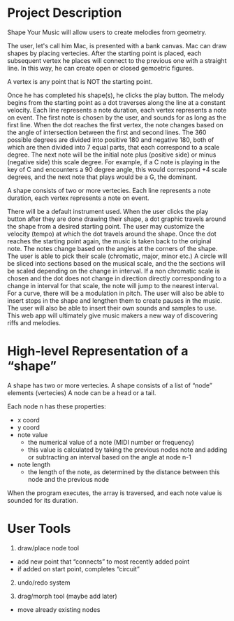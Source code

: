 # Project Description

Shape Your Music will allow users to create melodies from geometry. 

The user, let's call him Mac, is presented with a bank canvas.
Mac can draw shapes by placing vertecies. After the starting point is placed, each subsequent vertex he places will connect to the previous one with a straight line. In this way, he can create open or closed gemoetric figures. 

A vertex is any point that is NOT the starting point. 

Once he has completed his shape(s), he clicks the play button. The melody begins from the starting point as a dot traverses along the line at a constant velocity. Each line represents a note duration, each vertex represents a note on event. The first note is chosen by the user, and sounds for as long as the first line. When the dot reaches the first vertex, the note changes based on the angle of intersection between the first and second lines. The 360 possible degrees are divided into positive 180 and negative 180, both of which are then divided into 7 equal parts, that each correspond to a scale degree. The next note will be the initial note plus (positive side) or minus (negative side) this scale degree. For example, if a C note is playing in the key of C and encounters a 90 degree angle, this would correspond +4 scale degrees, and the next note that plays would be a G, the dominant. 



A shape consists of two or more vertecies. 
Each line represents a note duration, each vertex represents a note on event. 

There will be a default instrument used.
When the user clicks the play button after they are done drawing their shape, a dot graphic travels around the shape from a desired starting point. 
The user may customize the velocity (tempo) at which the dot travels around the shape.
Once the dot reaches the starting point again, the music is taken back to the original note.
The notes change based on the angles at the corners of the shape.
The user is able to pick their scale (chromatic, major, minor etc.)
A circle will be sliced into sections based on the musical scale, and the the sections will be scaled depending on the change in interval.
If a non chromatic scale is chosen and the dot does not change in direction directly corresponding to a change in interval for that scale, the note will jump to the nearest interval.
For a curve, there will be a modulation in pitch.
The user will also be able to insert stops in the shape and lengthen them to create pauses in the music.
The user will also be able to insert their own sounds and samples to use.
This web app will ultimately give music makers a new way of discovering riffs and melodies.


# High-level Representation of a “shape”

A shape has two or more vertecies.
A shape consists of a list of “node” elements (vertecies)
A node can be a head or a tail. 

Each node n has these properties:
- x coord
- y coord
- note value        
  - the numerical value of a note (MIDI number or frequency)
  - this value is calculated by taking the previous nodes note and adding or subtracting an interval based on the angle at node n-1
- note length       
  - the length of the note, as determined by the distance between this node and the previous node

When the program executes, the array is traversed, and each note value is sounded for its duration.

# User Tools

1. draw/place node tool
  - add new point that “connects” to most recently added point
  - if added on start point, completes “circuit”

2. undo/redo system

3. drag/morph tool (maybe add later)
  - move already existing nodes